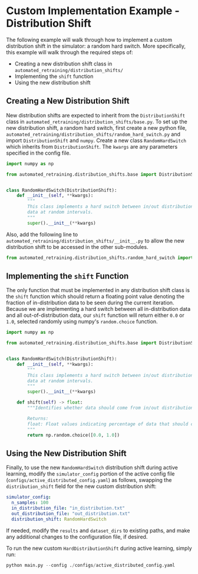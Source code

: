 # Custom Implementation Example - Distribution Shift

The following example will walk through how to implement a custom distribution shift in the simulator: a random hard switch. More specifically, this example will walk through the required steps of:

- Creating a new distribution shift class in `automated_retraining/distribution_shifts/`
- Implementing the `shift` function
- Using the new distribution shift

## Creating a New Distribution Shift

New distribution shifts are expected to inherit from the `DistributionShift` class in `automated_retraining/distribution_shifts/base.py`.
To set up the new distribution shift, a random hard switch, first create a new python file, `automated_retraining/distribution_shifts/random_hard_switch.py` and import `DistributionShift` and `numpy`.
Create a new class `RandomHardSwitch` which inherits from `DistributionShift`.
The `kwargs` are any parameters specified in the config file.


```python
import numpy as np

from automated_retraining.distribution_shifts.base import DistributionShift


class RandomHardSwitch(DistributionShift):
    def __init__(self, **kwargs):
        """
        This class implements a hard switch between in/out distribution
        data at random intervals.
        """
        super().__init__(**kwargs)
```

Also, add the following line to `automated_retraining/distribution_shifts/__init__.py` to allow the new distribution shift to be accessed in the other sub-modules.

```python
from automated_retraining.distribution_shifts.random_hard_switch import RandomHardSwitch
```

## Implementing the `shift` Function

The only function that must be implemented in any distribution shift class is the `shift` function which should return a floating point value denoting the fraction of in-distribution data to be seen during the current iteration.
Because we are implementing a hard switch between all in-distribution data and all out-of-distribution data, our `shift` function will return either `0.0` or `1.0`, selected randomly using numpy's `random.choice` function.

```python
import numpy as np

from automated_retraining.distribution_shifts.base import DistributionShift


class RandomHardSwitch(DistributionShift):
    def __init__(self, **kwargs):
        """
        This class implements a hard switch between in/out distribution
        data at random intervals.
        """
        super().__init__(**kwargs)

    def shift(self) -> float:
        """Identifies whether data should come from in/out distribution.

        Returns:
        float: Float values indicating percentage of data that should come from in-distribution file. (In this setting returns either 1.0 or 0.0.)
        """
        return np.random.choice([0.0, 1.0])
```

## Using the New Distribution Shift

Finally, to use the new `RandomHardSwitch` distribution shift during active learning, modify the `simulator_config` portion of the active config file (`configs/active_distributed_config.yaml`) as follows, swapping the `distribution_shift` field for the new custom distribution shift:

```yaml
simulator_config:
  n_samples: 100
  in_distribution_file: "in_distribution.txt"
  out_distribution_file: "out_distribution.txt"
  distribution_shift: RandomHardSwitch
```

If needed, modify the `results` and `dataset_dirs` to existing paths, and make any additional changes to the configuration file, if desired. 

To run the new custom `HardDistributionShift` during active learning, simply run:

```python 
python main.py --config ./configs/active_distributed_config.yaml
```